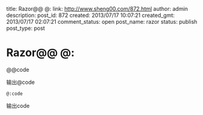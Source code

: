 title: Razor@@ @:
link: http://www.sheng00.com/872.html
author: admin
description: 
post_id: 872
created: 2013/07/17 10:07:21
created_gmt: 2013/07/17 02:07:21
comment_status: open
post_name: razor
status: publish
post_type: post

# Razor@@ @:

@@code

输出@code 
    
    
    @:code

输出code